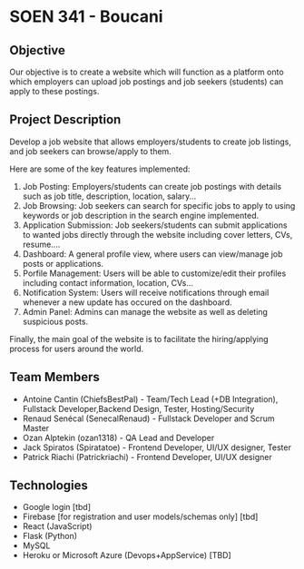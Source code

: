 # SOEN 341 - Boucani 

## Objective
Our objective is to create a website which will function as a platform onto which employers can upload job postings and job seekers (students) can apply to these postings.

## Project Description

Develop a job website that allows employers/students to create job listings, and job seekers can browse/apply to them. 

Here are some of the key features implemented:
1. Job Posting: Employers/students can create job postings with details such as job title, description, location, salary...
2. Job Browsing: Job seekers can search for specific jobs to apply to using keywords or job description in the search engine implemented.
3. Application Submission: Job seekers/students can submit applications to wanted jobs directly through the website including cover letters, CVs, resume....
4. Dashboard: A general profile view, where users can view/manage job posts or applications.
5. Porfile Management: Users will be able to customize/edit their profiles including contact information, location, CVs...
6. Notification System: Users will receive notifications through email whenever a new update has occured on the dashboard.
7. Admin Panel: Admins can manage the website as well as deleting suspicious posts.

Finally, the main goal of the website is to facilitate the hiring/applying process for users around the world.

## Team Members
* Antoine Cantin (ChiefsBestPal) - Team/Tech Lead (+DB Integration), Fullstack Developer,Backend Design, Tester, Hosting/Security
* Renaud Senécal (SenecalRenaud) - Fullstack Developer and Scrum Master
* Ozan Alptekin (ozan1318) - QA Lead and Developer
* Jack Spiratos (Spiratatoe) - Frontend Developer, UI/UX designer, Tester
* Patrick Riachi (Patrickriachi) - Frontend Developer, UI/UX designer

## Technologies

* Google login [tbd]
* Firebase [for registration and user models/schemas only] [tbd]
* React (JavaScript)
* Flask (Python)
* MySQL
* Heroku or Microsoft Azure (Devops+AppService) [TBD]
